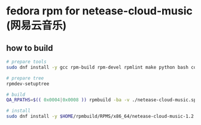 # fedora rpm for netease-cloud-music (网易云音乐)

## how to build

```bash
# prepare tools
sudo dnf install -y gcc rpm-build rpm-devel rpmlint make python bash coreutils diffutils patch rpmdevtools

# prepare tree
rpmdev-setuptree

# build
QA_RPATHS=$(( 0x0004|0x0008 )) rpmbuild -ba -v ./netease-cloud-music.spec

# install
sudo dnf install -y $HOME/rpmbuild/RPMS/x86_64/netease-cloud-music-1.2.1-1.fc31.x86_64.rpm
```
